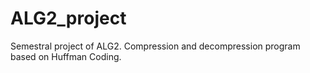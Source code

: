 # ALG2_project
Semestral project of ALG2.  Compression and decompression program based on Huffman Coding.
